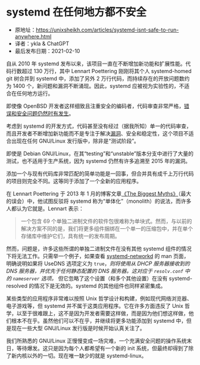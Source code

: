 # systemd 在任何地方都不安全

- 原地址：<https://unixsheikh.com/articles/systemd-isnt-safe-to-run-anywhere.html>
- 译者：ykla & ChatGPT
- 最后发布日期：2021-02-10

自从 2010 年 systemd 发布以来，该项目一直在不断增加新功能和扩展性能。代码行数超过 130 万行，其中 Lennart Poettering 刚刚将其个人 systemd-homed git 树合并到 systemd 中，添加了另外 2 万行代码，而持续存在的开放问题数约为 1400 个，新问题和漏洞不断涌现。因此，systemd 应被视为实验性的，不适合在任何地方运行。

即使像 OpenBSD 开发者这样细致且注重安全的编码者，代码审查非常严格，[错误和安全问题仍然时有发生](https://www.openbsd.org/errata.html)。

考虑到 systemd 的开发方式，代码甚至没有经过（据我所知）单一的代码审查，而且开发者不断增加新功能而不是专注于解决[漏洞](https://github.com/systemd/systemd/issues?q=is%3Aissue+is%3Aopen+sort%3Acreated-asc+label%3A%22bug+%F0%9F%90%9B%22)、安全和稳定性，这个项目不适合出现在任何 GNU/Linux 发行版中，除非是“测试阶段”。

即使是 Debian GNU/Linux，在其“testing”和“unstable”版本分支中进行了大量的测试，也不适用于生产系统，因为 systemd 仍然有许多追溯至 2015 年的漏洞。

添加一个与现有代码库非常匹配的简单功能是一回事，但合并具有成千上万行代码的项目则完全不同。这等同于添加了一个全新的应用程序。

在 Lennart Poettering 于 2013 年 1 月的博客文章[《The Biggest Myths》](http://0pointer.de/blog/projects/the-biggest-myths.html)（最大的误会）中，他试图反驳将 systemd 称为“单体化”（monolith）的说法，而许多人都认为它就是。Lennart 表示：

>一个包含 69 个单独二进制文件的软件包很难称为单块式。然而，与以前的解决方案不同的是，我们将更多组件捆绑在一个单一的压缩包中，并在单个存储库中维护它们，具有统一的发布周期。

然而，问题是，许多这些所谓的单独二进制文件在没有其他 systemd 组件的情况下将无法工作。只需举一个例子，如果查看 [systemd-networkd](https://www.freedesktop.org/software/systemd/man/systemd.network.html) 的 man 页面，明确说明如果将 UseDNS 选项定义为 `true`，*则将使用从 DHCP 服务器接收到的 DNS 服务器，并优先于任何静态配置的 DNS 服务器。这对应于 `resolv.conf` 中的 `nameserver` 选项。* 但它忽略了这个设置（和多个其他设置）在没有 systemd-resolved 的情况下是无效的。systemd 的其他组件也同样紧密集成。

某些类型的应用程序非常难以按照 Unix 哲学设计和构建，例如现代网络浏览器、电子游戏等，但 systemd 并不属于这类应用程序。它在许多方面违反了 Unix 哲学，以至于很难跟上，这不是因为开发者需要这样做，而是因为他们想这样做，他们根本不在乎。虽然他们可以不在乎，并继续将更多功能添加到 systemd 中，但是现在一些大型 GNU/Linux 发行版是时候开始认真关注了。

我们所熟悉的 GNU/Linux 正慢慢变成一场灾难，一个充满安全问题的操作系统末日，等待爆发。这只是因为每个人都希望有一个新的 init 系统，但最终却得到了除了新内核以外的一切。现在唯一缺少的就是 systemd-linux。
